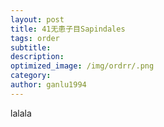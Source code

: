 ```yaml
---
layout: post
title: 41无患子目Sapindales
tags: order    
subtitle: 
description: 
optimized_image: /img/ordrr/.png
category: 
author: ganlu1994  
---
```



lalala